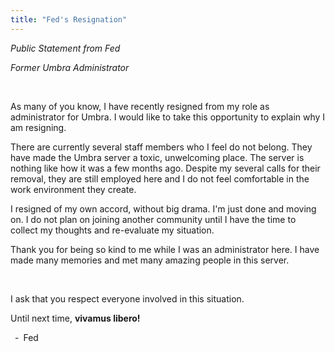 ```yaml
---
title: "Fed's Resignation"
---
```


*Public Statement from Fed*

*Former Umbra Administrator*

&nbsp;

As many of you know, I have recently resigned from my role as administrator for Umbra. I would like to take this opportunity to explain why I am resigning.

There are currently several staff members who I feel do not belong. They have made the Umbra server a toxic, unwelcoming place. The server is nothing like how it was a few months ago. Despite my several calls for their removal, they are still employed here and I do not feel comfortable in the work environment they create.

I resigned of my own accord, without big drama. I'm just done and moving on. I do not plan on joining another community until I have the time to collect my thoughts and re-evaluate my situation.

Thank you for being so kind to me while I was an administrator here. I have made many memories and met many amazing people in this server.

&nbsp;

I ask that you respect everyone involved in this situation.

Until next time, **vivamus libero!**

&ensp;-&ensp;Fed